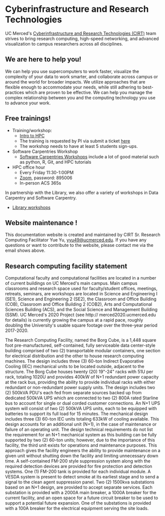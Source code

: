 # Cyberinfrastructure and Research Technologies <!-- {docsify-ignore-all} -->


UC Merced's [Cyberinfrastructure
and Research Technologies (CIRT)](https://it.ucmerced.edu/CIRT) team strives to bring research
computing, high-speed networking, and advanced visualization to campus
researchers across all disciplines.

## We are here to help you!

We can help you use supercomputers to work faster, visualize the complexity of your data to work smarter, and collaborate across campus or around the world for broader impacts. We utilize approaches that are flexible enough to accommodate your needs, while still adhering to best-practices which are proven to be effective. We can help you manage the complex relationship between you and the computing technology you use to advance your work.


## Free trainings!
- Training/workshop:
    - [Intro to HPC](hpc_training.md)
    - The training is requested by PI via submit a ticket [here](https://ucmerced.service-now.com/servicehub?id=public_kb_article&sys_id=3c3ee9ff1b67a0543a003112cd4bcb13&form_id=06da3f8edbfc08103c4d56f3ce9619f4)
    - The workshop needs to have at least 5 students sign-ups. 
- Software Carpentries Workshop
    - [Software Carpentries Workshops](software_carpentry.md) include a lot of good material such as python, R, Git, and HPC tutorials
- HPC office hour
    - Every Friday 11:30-1:00PM
    - [Zoom](https://ucmerced.zoom.us/j/89487493900), password: 895006
    - In-person ACS 365s    

In partnership with the Library, we also offer a variety of workshops in Data Carpentry and Software Carpentry. 
- [Library workshops](https://libcal.ucmerced.edu/calendar/data_management?cid=10107&t=d&d=0000-00-00&cal=10107&inc=0)

## Website maintenance !
This documentation website is created and maintained by CIRT Sr. Research Computing Facilitator Yue Yu, yyu49@ucmerced.edu. If you have any questions or want to contribute to the website, please contact me via the email shows above. 

## Research computing facility statement
Computational faculty and computational facilities are located in a number of current buildings on UC Merced's main campus.  Main campus classrooms and research space used for faculty/student offices, meetings, retreats, seminars, are workshops are located in Science and Engineering I (SE1), Science and Engineering 2 (SE2), the Classroom and Office Building (COB), Classroom and Office Building 2 (COB2), Arts and Computational Sciences Building (ACS), and the Social Science and Management Building (SSM). UC Merced's 2020 Project (see http:// merced2020.ucmerced.edu for details) is currently growing the campus at a rapid pace, roughly doubling the University's usable square footage over the three-year period 2017-2020.
 
The Research Computing Facility, named the Borg Cube, is a 1,448 square foot pre-manufactured, self-contained, fully serviceable data center-style building comprised of two (2) transportable modular containers, one section for electrical distribution and the other to house research computing machines. The design includes three (3) 60-ton Indirect Evaporative Cooling (IEC) mechanical units to be located outside, adjacent to the structure. The Borg Cube houses twenty (20) 19"-24" racks with 51U per rack, totaling 1020U and provides 400kW of N+1 redundant power capacity at the rack bus, providing the ability to provide individual racks with either redundant or non-redundant power supply units. The design includes two (2) 500kVA PDU's each fed from separate sources backed up from dedicated 500kVA UPS which are connected to two (2) 800A rated Starline bus to account for single or dual corded customer connections. An N+1 UPS system will consist of two (2) 500kVA UPS units, each to be equipped with batteries to support its full load for 15 minutes. The mechanical design includes three (3) 60-ton IEC units totaling 633kW of cooling available. This design accounts for an additional unit (N+1), in the case of maintenance or failure of an operating unit. The design technical requirements do not list the requirement for an N+1 mechanical system as this building can be fully supported by two (2) 60-ton units; however, due to the importance of this facility, the third unit exists for operations and maintenance purposes. This approach gives the facility engineers the ability to provide maintenance on a given unit without shutting down the facility and limiting unnecessary down time. A self-contained FM-200 style suppression system along with the required detection devices are provided for fire protection and detection systems. One (1) FM-200 tank is provided for each individual module. A VESDA system is present to detect smoke at its earliest stage and to send a signal to the clean agent suppression panel. Two (2) 1500kva substations based on an N+1 design, are provided to accept separate services. Each substation is provided with a 2000A main breaker, a 1000A breaker for the current facility, and an open space for a future circuit breaker to be used to support a potential future expansion. One of the substations is provided with a 100A breaker for the electrical equipment serving the site loads.